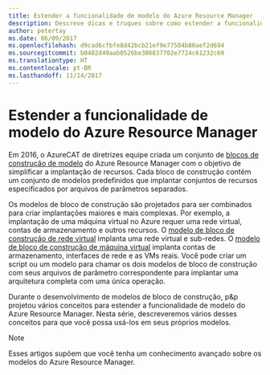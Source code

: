 ```yaml
---
title: Estender a funcionalidade de modelo do Azure Resource Manager
description: Descreve dicas e truques sobre como estender a funcionalidade de modelo do Azure Resource Manager
author: petertay
ms.date: 06/09/2017
ms.openlocfilehash: d9cad6cfbfe8d42bcb21ef9e77504b80aef2d694
ms.sourcegitcommit: b0482d49aab0526be386837702e7724c61232c60
ms.translationtype: HT
ms.contentlocale: pt-BR
ms.lasthandoff: 11/14/2017
---
```

# <a name="extend-azure-resource-manager-template-functionality"></a>Estender a funcionalidade de modelo do Azure Resource Manager

Em 2016, o AzureCAT de diretrizes equipe criada um conjunto de [blocos de construção de modelo](https://github.com/mspnp/template-building-blocks/wiki) do Azure Resource Manager com o objetivo de simplificar a implantação de recursos. Cada bloco de construção contém um conjunto de modelos predefinidos que implantar conjuntos de recursos especificados por arquivos de parâmetros separados.

Os modelos de bloco de construção são projetados para ser combinados para criar implantações maiores e mais complexas. Por exemplo, a implantação de uma máquina virtual no Azure requer uma rede virtual, contas de armazenamento e outros recursos. O [modelo de bloco de construção de rede virtual](https://github.com/mspnp/template-building-blocks/wiki/VNet-(v1)) implanta uma rede virtual e sub-redes. O [modelo de bloco de construção de máquina virtual](https://github.com/mspnp/template-building-blocks/wiki/Windows-and-Linux-VMs-(v1)) implanta contas de armazenamento, interfaces de rede e as VMs reais. Você pode criar um script ou um modelo para chamar os dois modelos de bloco de construção com seus arquivos de parâmetro correspondente para implantar uma arquitetura completa com uma única operação.

Durante o desenvolvimento de modelos de bloco de construção, p&p projetou vários conceitos para estender a funcionalidade de modelo do Azure Resource Manager. Nesta série, descreveremos vários desses conceitos para que você possa usá-los em seus próprios modelos.

> [!NOTE]
> Esses artigos supõem que você tenha um conhecimento avançado sobre os modelos do Azure Resource Manager.
